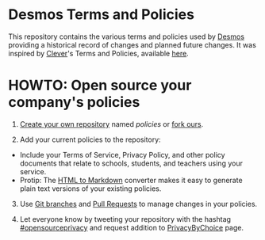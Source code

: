 Desmos Terms and Policies
=========================

This repository contains the various terms and policies used by [Desmos](https://www.desmos.com) providing a historical record of changes and planned future changes. It was inspired by [Clever](https://clever.com)'s Terms and Policies, available [here](https://github.com/Clever/policies).


HOWTO: Open source your company's policies
==========================================
1. [Create your own repository](https://github.com/new) named *policies* or [fork ours](https://github.com/desmosinc/policies#fork-destination-box).

2. Add your current policies to the repository:
  - Include your Terms of Service, Privacy Policy, and other policy documents that relate to schools, students, and teachers using your service.
  - Protip: The [HTML to Markdown](https://domchristie.github.io/to-markdown/) converter makes it easy to generate plain text versions of your existing policies.

3. Use [Git branches](https://help.github.com/articles/creating-and-deleting-branches-within-your-repository/) and [Pull Requests](https://help.github.com/articles/using-pull-requests/) to manage changes in your policies.

4. Let everyone know by tweeting your repository with the hashtag [#opensourceprivacy](https://twitter.com/search?q=opensourceprivacy&src=typd) and request addition to [PrivacyByChoice](http://privacybychoice.github.io/) page.